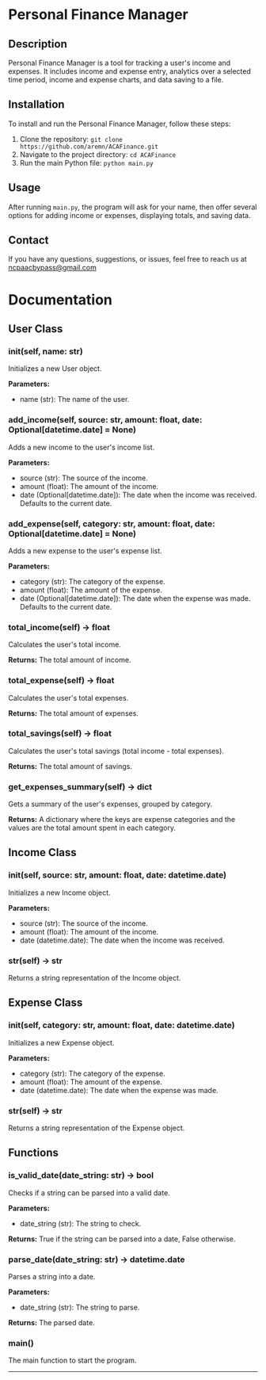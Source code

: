 # Personal Finance Manager

## Description

Personal Finance Manager is a tool for tracking a user's income and expenses. It includes income and expense entry, analytics over a selected time period, income and expense charts, and data saving to a file.

## Installation

To install and run the Personal Finance Manager, follow these steps:

1. Clone the repository: `git clone https://github.com/aremn/ACAFinance.git`
2. Navigate to the project directory: `cd ACAFinance`
3. Run the main Python file: `python main.py`

## Usage

After running `main.py`, the program will ask for your name, then offer several options for adding income or expenses, displaying totals, and saving data.

## Contact

If you have any questions, suggestions, or issues, feel free to reach us at ncpaacbypass@gmail.com

# Documentation

## User Class

### __init__(self, name: str)
Initializes a new User object.

**Parameters:**
- name (str): The name of the user.

### add_income(self, source: str, amount: float, date: Optional[datetime.date] = None)
Adds a new income to the user's income list.

**Parameters:**
- source (str): The source of the income.
- amount (float): The amount of the income.
- date (Optional[datetime.date]): The date when the income was received. Defaults to the current date.

### add_expense(self, category: str, amount: float, date: Optional[datetime.date] = None)
Adds a new expense to the user's expense list.

**Parameters:**
- category (str): The category of the expense.
- amount (float): The amount of the expense.
- date (Optional[datetime.date]): The date when the expense was made. Defaults to the current date.

### total_income(self) -> float
Calculates the user's total income.

**Returns:** The total amount of income.

### total_expense(self) -> float
Calculates the user's total expenses.

**Returns:** The total amount of expenses.

### total_savings(self) -> float
Calculates the user's total savings (total income - total expenses).

**Returns:** The total amount of savings.

### get_expenses_summary(self) -> dict
Gets a summary of the user's expenses, grouped by category.

**Returns:** A dictionary where the keys are expense categories and the values are the total amount spent in each category.

## Income Class

### __init__(self, source: str, amount: float, date: datetime.date)
Initializes a new Income object.

**Parameters:**
- source (str): The source of the income.
- amount (float): The amount of the income.
- date (datetime.date): The date when the income was received.

### __str__(self) -> str
Returns a string representation of the Income object.

## Expense Class

### __init__(self, category: str, amount: float, date: datetime.date)
Initializes a new Expense object.

**Parameters:**
- category (str): The category of the expense.
- amount (float): The amount of the expense.
- date (datetime.date): The date when the expense was made.

### __str__(self) -> str
Returns a string representation of the Expense object.

## Functions

### is_valid_date(date_string: str) -> bool
Checks if a string can be parsed into a valid date.

**Parameters:**
- date_string (str): The string to check.

**Returns:** True if the string can be parsed into a date, False otherwise.

### parse_date(date_string: str) -> datetime.date
Parses a string into a date.

**Parameters:**
- date_string (str): The string to parse.

**Returns:** The parsed date.

### main()
The main function to start the program.

---

